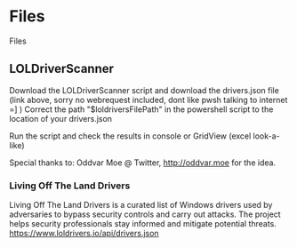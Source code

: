 # Files
Files

## LOLDriverScanner
Download the LOLDriverScanner script and download the drivers.json file (link above, sorry no webrequest included, dont like pwsh talking to internet =] )
Correct the path "$loldriversFilePath" in the powershell script to the location of your drivers.json

Run the script and check the results in console or GridView (excel look-a-like)

Special thanks to:
Oddvar Moe @ Twitter, http://oddvar.moe
for the idea.


### Living Off The Land Drivers
Living Off The Land Drivers is a curated list of Windows drivers used by adversaries to bypass security controls and carry out attacks. The project helps security professionals stay informed and mitigate potential threats.
https://www.loldrivers.io/api/drivers.json



